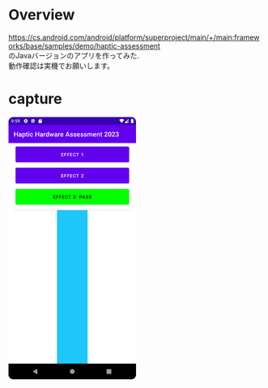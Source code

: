 # Overview

https://cs.android.com/android/platform/superproject/main/+/main:frameworks/base/samples/demo/haptic-assessment<br>
のJavaバージョンのアプリを作ってみた.<br>
動作確認は実機でお願いします。<br>

# capture

<img src="./1.png" width=50% />